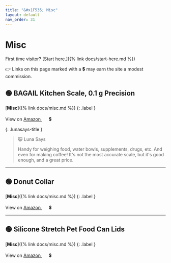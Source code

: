 ```yaml
---
title: "&#x1F535; Misc"
layout: default
nav_order: 31
---
```


# Misc

First time visitor? [Start here.]({% link docs/start-here.md %})

&#x1F449; Links on this page marked with a &#x1f4b2; may earn the site a modest commission.



## &#x1F7E2; BAGAIL Kitchen Scale, 0.1 g Precision

[**Misc**]({% link docs/misc.md %})
{: .label }

View on <a href="https://www.amazon.com/dp/B0BNL5JCVR/ref=nosim?tag=ckdcatsupplies-20" class="external" target="_blank">Amazon&nbsp;<svg width="18" height="18" viewBox="0 0 24 24"><use xlink:href="#svg-external-link"></use></svg></a> &#x1f4b2;

{: .lunasays-title }
> &#x1F63A; Luna Says
>
> Handy for weighing food, water bowls, supplements, drugs, etc. And even for making coffee! It's not the most accurate scale, but it's good enough, and a great price.

* * *



## &#x1F7E2; Donut Collar

[**Misc**]({% link docs/misc.md %})
{: .label }

View on <a href="https://www.amazon.com/dp/B0CCB1VRJD/ref=nosim?tag=ckdcatsupplies-20" class="external" target="_blank">Amazon&nbsp;<svg width="18" height="18" viewBox="0 0 24 24"><use xlink:href="#svg-external-link"></use></svg></a> &#x1f4b2;

* * *



## &#x1F7E2; Silicone Stretch Pet Food Can Lids

[**Misc**]({% link docs/misc.md %})
{: .label }

View on <a href="https://www.amazon.com/dp/B07Q5747XZ/ref=nosim?tag=ckdcatsupplies-20" class="external" target="_blank">Amazon&nbsp;<svg width="18" height="18" viewBox="0 0 24 24"><use xlink:href="#svg-external-link"></use></svg></a> &#x1f4b2;

<!-- Updated 2024-11-10 21:46:51.972489Z -->
